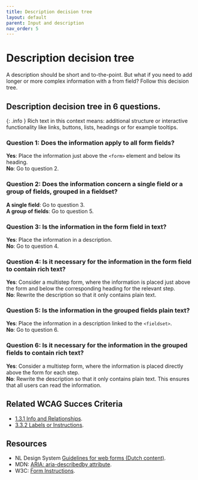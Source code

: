 ```yaml
---
title: Description decision tree
layout: default
parent: Input and description
nav_order: 5
---
```


# Description decision tree

A description should be short and to-the-point. But what if you need to add longer or more complex information with a from field? Follow this decision tree.

## Description decision tree in 6 questions.

{: .info }
Rich text in this context means: additional structure or interactive functionality like links, buttons, lists, headings or for example tooltips.

### Question 1: Does the information apply to all form fields?

**Yes**: Place the information just above the `<form>` element and below its heading.  
**No**: Go to question 2.

### Question 2: Does the information concern a single field or a group of fields, grouped in a fieldset?

**A single field**: Go to question 3.  
**A group of fields**: Go to question 5.

### Question 3: Is the information in the form field in text?

**Yes**: Place the information in a description.  
**No**: Go to question 4.

### Question 4: Is it necessary for the information in the form field to contain rich text?

**Yes**: Consider a multistep form, where the information is placed just above the form and below the corresponding heading for the relevant step.  
**No**: Rewrite the description so that it only contains plain text.

### Question 5: Is the information in the grouped fields plain text?

**Yes**: Place the information in a description linked to the `<fieldset>`.   
**No**: Go to question 6.

### Question 6: Is it necessary for the information in the grouped fields to contain rich text?

**Yes**: Consider a multistep form, where the information is placed directly above the form for each step.  
**No**: Rewrite the description so that it only contains plain text. This ensures that all users can read the information.

## Related WCAG Succes Criteria

- [1.3.1 Info and Relationships](https://www.w3.org/WAI/WCAG22/quickref/#info-and-relationships).
- [3.3.2 Labels or Instructions](https://www.w3.org/WAI/WCAG22/quickref/#labels-or-instructions).

## Resources

- NL Design System [Guidelines for web forms (Dutch content)](https://nldesignsystem.nl/richtlijnen/formulieren/).
- MDN: [ARIA: aria-describedby attribute](https://developer.mozilla.org/en-US/docs/Web/Accessibility/ARIA/Reference/Attributes/aria-describedby).
- W3C: [Form Instructions](https://www.w3.org/WAI/tutorials/forms/instructions/).

